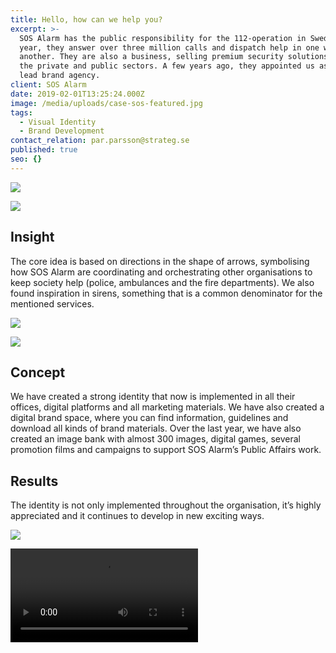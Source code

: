 ```yaml
---
title: Hello, how can we help you?
excerpt: >-
  SOS Alarm has the public responsibility for the 112-operation in Sweden. Each 
  year, they answer over three million calls and dispatch help in one way or 
  another. They are also a business, selling premium security solutions to both 
  the private and public sectors. A few years ago, they appointed us as their 
  lead brand agency.
client: SOS Alarm
date: 2019-02-01T13:25:24.000Z
image: /media/uploads/case-sos-featured.jpg
tags:
  - Visual Identity
  - Brand Development
contact_relation: par.parsson@strateg.se
published: true
seo: {}
---
```


<Column md="6">
  <Box
    title="Challenge"
    content="The SOS Alarm identity was severely dated when we first met them, and it needed a total revamp. Our aim was to create a simple, yet strong identity that could work everywhere – in a new digital world, but also be part of how the office spaces are designed and how the brand sounds."
  />
</Column>

<Column md="6">

![](/media/uploads/case-sos-logo.jpg)

</Column>

![](/media/uploads/case-sos-typo.jpg)

## Insight

The core idea is based on directions in the shape of arrows, symbolising how
SOS Alarm are coordinating and orchestrating other organisations to keep
society help (police, ambulances and the fire departments). We also found
inspiration in sirens, something that is a common denominator for the mentioned
services.

<Column md="6">

![](/media/uploads/case-sos-icons.jpg)

</Column>

<Column md="6">

![](/media/uploads/case-sos-app.jpg)

</Column>

## Concept

We have created a strong identity that now is implemented in all their offices,
digital platforms and all marketing materials. We have also created a digital
brand space, where you can find information, guidelines and download all
kinds of brand materials. Over the last year, we have also created an image
bank with almost 300 images, digital games, several promotion films and
campaigns to support SOS Alarm’s Public Affairs work.

<EmbedPlayer src="https://player.vimeo.com/video/327692733" />

<Column md="6">

</Column>

## Results

The identity is not only implemented throughout the organisation, it’s highly
appreciated and it continues to develop in new exciting ways.

![](/media/uploads/case-sos-flyer.jpg)

<Video src="https://player.vimeo.com/external/327725624.hd.mp4?s=ea3961a0747cec44ff7e4d4c61b80c5046469356&profile_id=175" />

<Column md="6">

![](/media/uploads/case-sos-grid-1.jpg)

</Column>

<Column md="6">

![](/media/uploads/case-sos-grid-2.jpg)

</Column>

<Column md="6">

![](/media/uploads/case-sos-grid-3.jpg)

</Column>

<Column md="6">

![](/media/uploads/case-sos-grid-4.jpg)

</Column>
